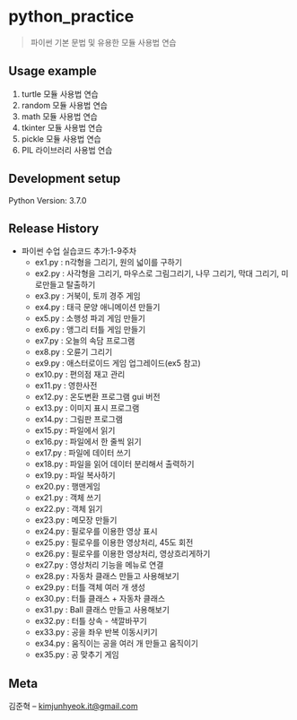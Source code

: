 # python_practice
> 파이썬 기본 문법 및 유용한 모듈 사용법 연습


## Usage example

1) turtle 모듈 사용법 연습
2) random 모듈 사용법 연습
3) math 모듈 사용법 연습
4) tkinter 모듈 사용법 연습
5) pickle 모듈 사용법 연습
6) PIL 라이브러리 사용법 연습


## Development setup

Python Version:
3.7.0


## Release History

* 파이썬 수업 실습코드 추가:1-9주차
    * ex1.py : n각형을 그리기, 원의 넓이를 구하기
    * ex2.py : 사각형을 그리기, 마우스로 그림그리기, 나무 그리기, 막대 그리기, 미로만들고 탈출하기
    * ex3.py : 거북이, 토끼 경주 게임
    * ex4.py : 태극 문양 애니메이션 만들기
    * ex5.py : 소행성 파괴 게임 만들기
    * ex6.py : 앵그리 터틀 게임 만들기
    * ex7.py : 오늘의 속담 프로그램
    * ex8.py : 오륜기 그리기
    * ex9.py : 애스터로이드 게임 업그레이드(ex5 참고)
    * ex10.py : 편의점 재고 관리
    * ex11.py : 영한사전
    * ex12.py : 온도변환 프로그램 gui 버전
    * ex13.py : 이미지 표시 프로그램
    * ex14.py : 그림판 프로그램
    * ex15.py : 파일에서 읽기
    * ex16.py : 파일에서 한 줄씩 읽기
    * ex17.py : 파일에 데이터 쓰기
    * ex18.py : 파일을 읽어 데이터 분리해서 출력하기
    * ex19.py : 파일 복사하기
    * ex20.py : 행맨게임
    * ex21.py : 객체 쓰기
    * ex22.py : 객체 읽기
    * ex23.py : 메모장 만들기
    * ex24.py : 필로우를 이용한 영상 표시
    * ex25.py : 필로우를 이용한 영상처리, 45도 회전
    * ex26.py : 필로우를 이용한 영상처리, 영상흐리게하기
    * ex27.py : 영상처리 기능을 메뉴로 연결
    * ex28.py : 자동차 클래스 만들고 사용해보기
    * ex29.py : 터틀 객체 여러 개 생성
    * ex30.py : 터틀 클래스 + 자동차 클래스
    * ex31.py : Ball 클래스 만들고 사용해보기
    * ex32.py : 터틀 상속 - 색깔바꾸기
    * ex33.py : 공을 좌우 반복 이동시키기
    * ex34.py : 움직이는 공을 여러 개 만들고 움직이기   
    * ex35.py : 공 맞추기 게임


## Meta

김준혁 – kimjunhyeok.it@gmail.com
